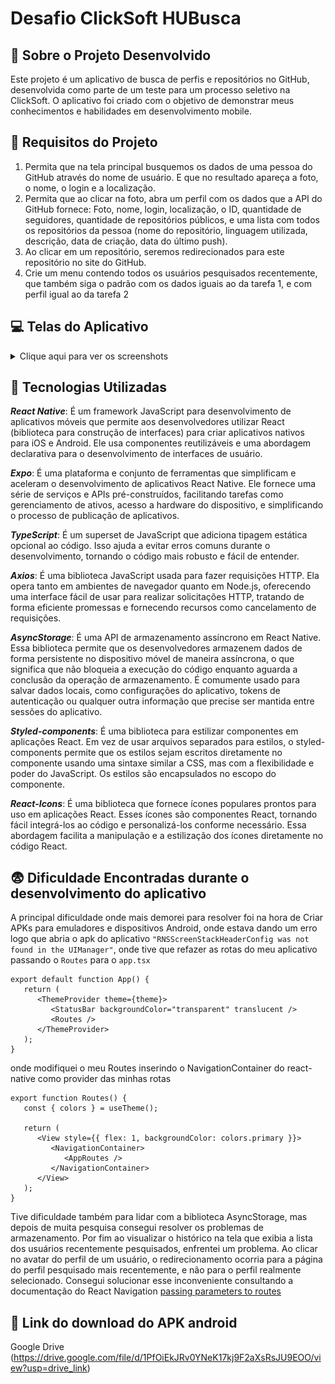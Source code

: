 # Desafio ClickSoft HUBusca
  


## :bookmark_tabs: Sobre o Projeto Desenvolvido 
Este projeto é um aplicativo de busca de perfis e repositórios no GitHub, desenvolvida como parte de um teste para um processo seletivo na ClickSoft. O aplicativo foi criado com o objetivo de demonstrar meus conhecimentos e habilidades em desenvolvimento mobile.

## :page_with_curl: Requisitos do Projeto
1. Permita que na tela principal busquemos os dados de uma pessoa do GitHub
através do nome de usuário. E que no resultado apareça a foto, o nome, o login e a
localização.
2. Permita que ao clicar na foto, abra um perfil com os dados que a API do GitHub
fornece: Foto, nome, login, localização, o ID, quantidade de seguidores, quantidade
de repositórios públicos, e uma lista com todos os repositórios da pessoa (nome do
repositório, linguagem utilizada, descrição, data de criação, data do último push).
3. Ao clicar em um repositório, seremos redirecionados para este repositório no site
do GitHub.
4. Crie um menu contendo todos os usuários pesquisados recentemente, que
também siga o padrão com os dados iguais ao da tarefa 1, e com perfil igual ao da
tarefa 2

## :computer: Telas do Aplicativo
<details>
  <summary>Clique aqui para ver os screenshots</summary>
  Homepage, tela principal onde você pode fazer a busca atraves do login do github.

![foto](/assets/screenshots/Screenshot_1.png)

Nesse exemplo coloquei meu login do github Ramonlirani no input e fiz a busca atraves do button. Aparece um Card com alguns dados como Nome do usuario, login e a localização caso tenha.

![foto](/assets/screenshots/Screenshot_2.png)

Details, essa tela é pagina de Perfil do usuario que aparece logo apos o usuario clicar no avatar(imagem) do Card da tela principal.

![foto](/assets/screenshots/Screenshot_3.png)

History, a tela do historico de usuarios pesquisado, é mostrada quando a pessoa clica no icone de :book: no canto superior direito da tela details, onde você pode voltar para o perfil dos usuarios clicando no avatar(imagem) do perfil da pessoa.

![foto](/assets/screenshots/Screenshot_4.png)

O historico tem uma funcionalidade de apagar e remover do armazenamento todos os usuarios pesquisados recentemente.

![foto](/assets/screenshots/Screenshot_5.png)

</details>

## :hammer: Tecnologias Utilizadas

***React Native***: É um framework JavaScript para desenvolvimento de aplicativos móveis que permite aos desenvolvedores utilizar React (biblioteca para construção de interfaces) para criar aplicativos nativos para iOS e Android. Ele usa componentes reutilizáveis e uma abordagem declarativa para o desenvolvimento de interfaces de usuário.

***Expo***: É uma plataforma e conjunto de ferramentas que simplificam e aceleram o desenvolvimento de aplicativos React Native. Ele fornece uma série de serviços e APIs pré-construídos, facilitando tarefas como gerenciamento de ativos, acesso a hardware do dispositivo, e simplificando o processo de publicação de aplicativos.


***TypeScript***: É um superset de JavaScript que adiciona tipagem estática opcional ao código. Isso ajuda a evitar erros comuns durante o desenvolvimento, tornando o código mais robusto e fácil de entender. 


***Axios***: É uma biblioteca JavaScript usada para fazer requisições HTTP. Ela opera tanto em ambientes de navegador quanto em Node.js, oferecendo uma interface fácil de usar para realizar solicitações HTTP, tratando de forma eficiente promessas e fornecendo recursos como cancelamento de requisições.

***AsyncStorage***: É uma API de armazenamento assíncrono em React Native. Essa biblioteca permite que os desenvolvedores armazenem dados de forma persistente no dispositivo móvel de maneira assíncrona, o que significa que não bloqueia a execução do código enquanto aguarda a conclusão da operação de armazenamento. É comumente usado para salvar dados locais, como configurações do aplicativo, tokens de autenticação ou qualquer outra informação que precise ser mantida entre sessões do aplicativo.

***Styled-components***: É uma biblioteca para estilizar componentes em aplicações React. Em vez de usar arquivos separados para estilos, o styled-components permite que os estilos sejam escritos diretamente no componente usando uma sintaxe similar a CSS, mas com a flexibilidade e poder do JavaScript. Os estilos são encapsulados no escopo do componente.


***React-Icons***: É uma biblioteca que fornece ícones populares prontos para uso em aplicações React. Esses ícones são componentes React, tornando fácil integrá-los ao código e personalizá-los conforme necessário. Essa abordagem facilita a manipulação e a estilização dos ícones diretamente no código React.

## :fearful: Dificuldade Encontradas durante o desenvolvimento do aplicativo

A principal dificuldade onde mais demorei para resolver foi na hora de Criar APKs para emuladores e dispositivos Android, onde estava dando um erro logo que abria o apk do aplicativo ```"RNSScreenStackHeaderConfig was not found in the UIManager"```, onde tive que refazer as rotas do meu aplicativo passando o ```Routes``` para o ```app.tsx``` 

```
export default function App() {
   return (
      <ThemeProvider theme={theme}>
         <StatusBar backgroundColor="transparent" translucent />
         <Routes />
      </ThemeProvider>
   );
}
```
onde modifiquei o meu Routes inserindo o NavigationContainer do react-native como provider das minhas rotas 
```
export function Routes() {
   const { colors } = useTheme();

   return (
      <View style={{ flex: 1, backgroundColor: colors.primary }}>
         <NavigationContainer>
            <AppRoutes />
         </NavigationContainer>
      </View>
   );
}
```
Tive dificuldade também para lidar com a biblioteca AsyncStorage, mas depois de muita pesquisa consegui resolver os problemas de armazenamento.
Por fim ao visualizar o histórico na tela que exibia a lista dos usuários recentemente pesquisados, enfrentei um problema. Ao clicar no avatar do perfil de um usuário, o redirecionamento ocorria para a página do perfil pesquisado mais recentemente, e não para o perfil realmente selecionado. Consegui solucionar esse inconveniente consultando a documentação do React Navigation [passing parameters to routes
](https://reactnavigation.org/docs/params/)


## :iphone: Link do download do APK android
Google Drive
(https://drive.google.com/file/d/1PfOiEkJRv0YNeK17kj9F2aXsRsJU9EOO/view?usp=drive_link)
